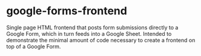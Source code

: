 # google-forms-frontend

Single page HTML frontend that posts form submissions directly to a Google Form, which in turn feeds into a Google Sheet. Intended to demonstrate the minimal amount of code necessary to create a frontend on top of a Google Form.
